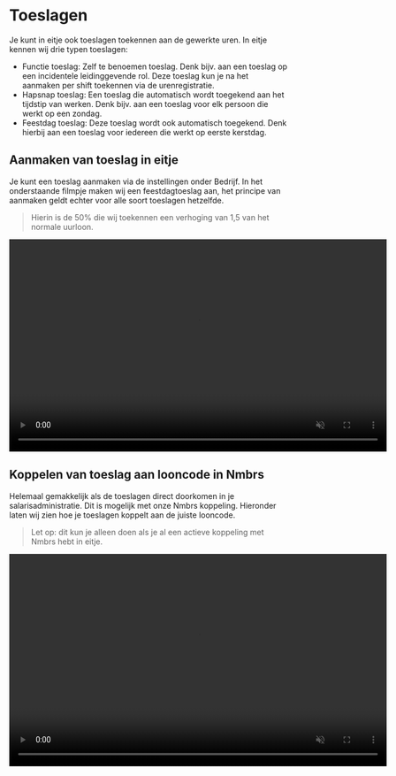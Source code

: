 # Toeslagen 

Je kunt in eitje ook toeslagen toekennen aan de gewerkte uren. In eitje kennen wij drie typen toeslagen:

* Functie toeslag: Zelf te benoemen toeslag. Denk bijv. aan een toeslag op een incidentele leidinggevende rol. Deze toeslag kun je na het aanmaken per shift toekennen via de urenregistratie.
* Hapsnap toeslag: Een toeslag die automatisch wordt toegekend aan het tijdstip van werken. Denk bijv. aan een toeslag voor elk persoon die werkt op een zondag.
* Feestdag toeslag: Deze toeslag wordt ook automatisch toegekend. Denk hierbij aan een toeslag voor iedereen die werkt op eerste kerstdag.


## Aanmaken van toeslag in eitje

Je kunt een toeslag aanmaken via de instellingen onder Bedrijf. In het onderstaande filmpje maken wij een feestdagtoeslag aan, het principe van aanmaken geldt echter voor alle soort toeslagen hetzelfde. 

> Hierin is de 50% die wij toekennen een verhoging van 1,5 van het normale uurloon.

<video controls
       muted 
       src="/assets/feestdagtoeslag.mov"
       width="683"
       height="384">
</video>


## Koppelen van toeslag aan looncode in Nmbrs

Helemaal gemakkelijk als de toeslagen direct doorkomen in je salarisadministratie. Dit is mogelijk met onze Nmbrs koppeling. Hieronder laten wij zien hoe je toeslagen koppelt aan de juiste looncode. 

> Let op: dit kun je alleen doen als je al een actieve koppeling met Nmbrs hebt in eitje. 

<video controls
       muted 
       src="/assets/toeslagNmbrsKoppelen.mov"
       width="683"
       height="384">
</video>
